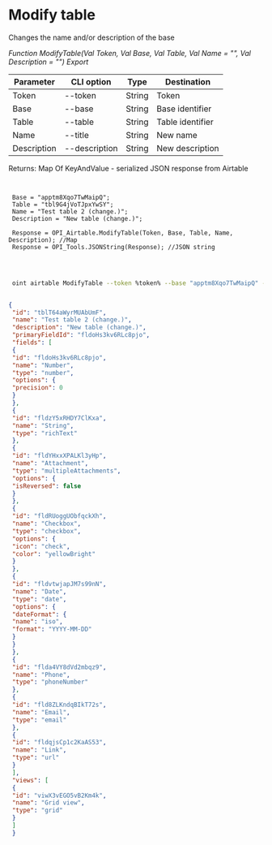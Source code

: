 ﻿---
sidebar_position: 2
---

# Modify table
 Changes the name and/or description of the base


*Function ModifyTable(Val Token, Val Base, Val Table, Val Name = "", Val Description = "") Export*

 | Parameter | CLI option | Type | Destination |
 |-|-|-|-|
 | Token | --token | String | Token |
 | Base | --base | String | Base identifier |
 | Table | --table | String | Table identifier |
 | Name | --title | String | New name |
 | Description | --description | String | New description |

 
 Returns: Map Of KeyAndValue - serialized JSON response from Airtable

```bsl title="Code example"
	
 
 Base = "apptm8Xqo7TwMaipQ";
 Table = "tbl9G4jVoTJpxYwSY";
 Name = "Test table 2 (change.)";
 Description = "New table (change.)";
 
 Response = OPI_Airtable.ModifyTable(Token, Base, Table, Name, Description); //Map
 Response = OPI_Tools.JSONString(Response); //JSON string
 
	
```

```sh title="CLI command example"
 
 oint airtable ModifyTable --token %token% --base "apptm8Xqo7TwMaipQ" --table "tbl9G4jVoTJpxYwSY" --title "Test table 2 (change.)" --description "New table (change.)"

```


```json title="Result"

{
 "id": "tblT64aWyrMUAbUmF",
 "name": "Test table 2 (change.)",
 "description": "New table (change.)",
 "primaryFieldId": "fldoHs3kv6RLc8pjo",
 "fields": [
 {
 "id": "fldoHs3kv6RLc8pjo",
 "name": "Number",
 "type": "number",
 "options": {
 "precision": 0
 }
 },
 {
 "id": "fldzY5xRHDY7ClKxa",
 "name": "String",
 "type": "richText"
 },
 {
 "id": "fldYHxxXPALKl3yHp",
 "name": "Attachment",
 "type": "multipleAttachments",
 "options": {
 "isReversed": false
 }
 },
 {
 "id": "fldRUoggUObfqckXh",
 "name": "Checkbox",
 "type": "checkbox",
 "options": {
 "icon": "check",
 "color": "yellowBright"
 }
 },
 {
 "id": "fldvtwjapJM7s99nN",
 "name": "Date",
 "type": "date",
 "options": {
 "dateFormat": {
 "name": "iso",
 "format": "YYYY-MM-DD"
 }
 }
 },
 {
 "id": "flda4VY8dVd2mbqz9",
 "name": "Phone",
 "type": "phoneNumber"
 },
 {
 "id": "fld8ZLKndqBIkT72s",
 "name": "Email",
 "type": "email"
 },
 {
 "id": "fldqjsCp1c2KaAS53",
 "name": "Link",
 "type": "url"
 }
 ],
 "views": [
 {
 "id": "viwX3vEGO5vB2Km4k",
 "name": "Grid view",
 "type": "grid"
 }
 ]
 }

```
